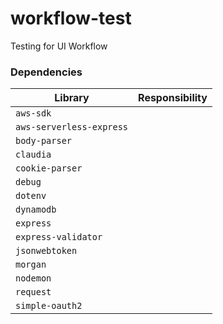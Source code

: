 # workflow-test
Testing for UI Workflow

### Dependencies

| Library | Responsibility |
|---|---|
| `aws-sdk` | |
| `aws-serverless-express` | |
| `body-parser` | |
| `claudia` | |
| `cookie-parser` | |
| `debug` | |
| `dotenv` | |
| `dynamodb` | |
| `express` | |
| `express-validator` | |
| `jsonwebtoken` | |
| `morgan` | |
| `nodemon` | |
| `request` | |
| `simple-oauth2` | |

